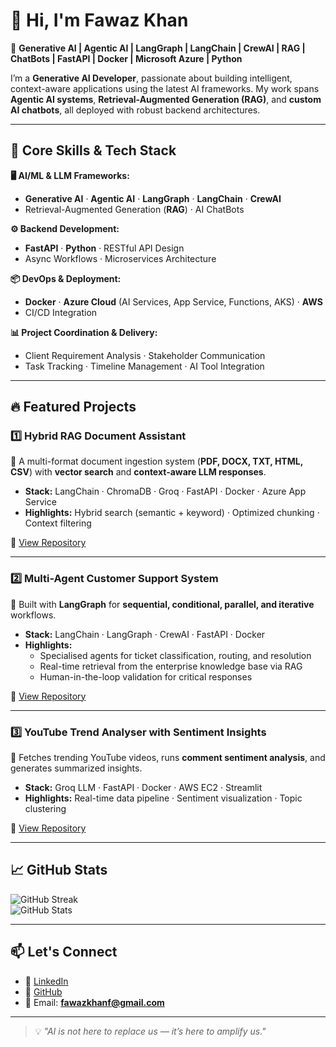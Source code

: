 # 👋 Hi, I'm Fawaz Khan  

🚀 **Generative AI | Agentic AI | LangGraph | LangChain | CrewAI | RAG | ChatBots | FastAPI | Docker | Microsoft Azure | Python**  

I’m a **Generative AI Developer**, passionate about building intelligent, context-aware applications using the latest AI frameworks. My work spans **Agentic AI systems**, **Retrieval-Augmented Generation (RAG)**, and **custom AI chatbots**, all deployed with robust backend architectures.  

---

## 🧠 Core Skills & Tech Stack  

**🖥️ AI/ML & LLM Frameworks:**  
- **Generative AI** · **Agentic AI** · **LangGraph** · **LangChain** · **CrewAI**  
- Retrieval-Augmented Generation (**RAG**) · AI ChatBots  

**⚙️ Backend Development:**  
- **FastAPI** · **Python** · RESTful API Design  
- Async Workflows · Microservices Architecture  

**📦 DevOps & Deployment:**  
- **Docker** · **Azure Cloud** (AI Services, App Service, Functions, AKS) · **AWS**  
- CI/CD Integration  

**📊 Project Coordination & Delivery:**  
- Client Requirement Analysis · Stakeholder Communication  
- Task Tracking · Timeline Management · AI Tool Integration  

---

## 🔥 Featured Projects  

### 1️⃣ **Hybrid RAG Document Assistant**  
📌 A multi-format document ingestion system (**PDF, DOCX, TXT, HTML, CSV**) with **vector search** and **context-aware LLM responses**.  
- **Stack:** LangChain · ChromaDB · Groq · FastAPI · Docker · Azure App Service  
- **Highlights:** Hybrid search (semantic + keyword) · Optimized chunking · Context filtering  

🔗 [View Repository](#)  

---

### 2️⃣ **Multi-Agent Customer Support System**  
📌 Built with **LangGraph** for **sequential, conditional, parallel, and iterative** workflows.  
- **Stack:** LangChain · LangGraph · CrewAI · FastAPI · Docker  
- **Highlights:**  
  - Specialised agents for ticket classification, routing, and resolution  
  - Real-time retrieval from the enterprise knowledge base via RAG  
  - Human-in-the-loop validation for critical responses  

🔗 [View Repository](#)  

---

### 3️⃣ **YouTube Trend Analyser with Sentiment Insights**  
📌 Fetches trending YouTube videos, runs **comment sentiment analysis**, and generates summarized insights.  
- **Stack:** Groq LLM · FastAPI · Docker · AWS EC2 · Streamlit  
- **Highlights:** Real-time data pipeline · Sentiment visualization · Topic clustering  

🔗 [View Repository](#)  

---

## 📈 GitHub Stats  

![GitHub Streak](https://streak-stats.demolab.com?user=fawazkhanf&theme=tokyonight&hide_border=true)  
![GitHub Stats](https://github-readme-stats.vercel.app/api?username=fawazkhanf&show_icons=true&theme=tokyonight&hide_border=true)  

---

## 📫 Let's Connect  

- 💼 [LinkedIn](https://www.linkedin.com/in/fawazkhanf)  
- 🐙 [GitHub](https://github.com/fawazkhanf)  
- 📧 Email: **fawazkhanf@gmail.com**  

---

> 💡 *"AI is not here to replace us — it’s here to amplify us."*  
